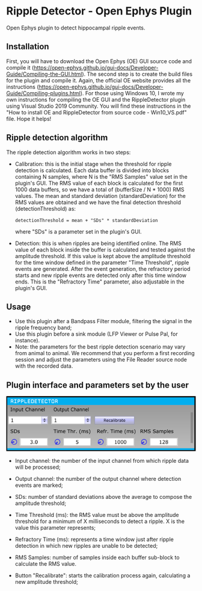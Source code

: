 # Ripple Detector - Open Ephys Plugin
Open Ephys plugin to detect hippocampal ripple events.

## Installation
First, you will have to download the Open Ephys (OE) GUI source code and compile it (https://open-ephys.github.io/gui-docs/Developer-Guide/Compiling-the-GUI.html). The second step is to create the build files for the plugin and compile it. Again, the official OE website provides all the instructions (https://open-ephys.github.io/gui-docs/Developer-Guide/Compiling-plugins.html). For those using Windows 10, I wrote my own instructions for compiling the OE GUI and the RippleDetector plugin using Visual Studio 2019 Community. You will find these instructions in the "How to install OE and RippleDetector from source code - Win10_VS.pdf" file. Hope it helps!  

## Ripple detection algorithm
The ripple detection algorithm works in two steps:
- Calibration: this is the initial stage when the threshold for ripple detection is calculated. Each data buffer is divided into blocks containing N samples, where N is the "RMS Samples" value set in the plugin's GUI. The RMS value of each block is calculated for the first 1000 data buffers, so we have a total of (bufferSize / N * 1000) RMS values. The mean and standard deviation (standardDeviation) for the RMS values are obtained and we have the final detection threshold (detectionThreshold) as:

      detectionThreshold = mean + "SDs" * standardDeviation

   where "SDs" is a parameter set in the plugin's GUI.

- Detection: this is when ripples are being identified online. The RMS value of each block inside the buffer is calculated and tested against the amplitude threshold. If this value is kept above the amplitude threshold for the time window defined in the parameter "Time Threshold", ripple events are generated. After the event generation, the refractory period starts and new ripple events are detected only after this time window ends. This is the "Refractory Time" parameter, also adjustable in the plugin's GUI.

## Usage
- Use this plugin after a Bandpass Filter module, filtering the signal in the ripple frequency band;
- Use this plugin before a sink module (LFP Viewer or Pulse Pal, for instance).
- Note: the parameters for the best ripple detection scenario may vary from animal to animal. We recommend that you perform a first recording session and adjust the parameters using the File Reader source node with the recorded data.

## Plugin interface and parameters set by the user

![Image of RippleDetector](rippleDetector.png)

- Input channel: the number of the input channel from which ripple data will be processed;
- Output channel: the number of the output channel where detection events are marked;
- SDs: number of standard deviations above the average to compose the amplitude threshold;
- Time Threshold (ms): the RMS value must be above the amplitude threshold for a minimum of X milliseconds to detect a ripple. X is the value this parameter represents; 
- Refractory Time (ms): represents a time window just after ripple detection in which new ripples are unable to be detected;
- RMS Samples: number of samples inside each buffer sub-block to calculate the RMS value.

- Button "Recalibrate": starts the calibration process again, calculating a new amplitude threshold;



